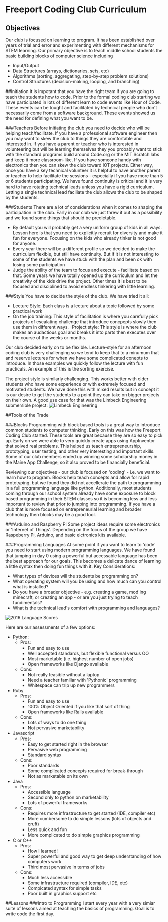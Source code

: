 # Freeport Coding Club Curriculum

## Objectives
Our club is focused on learning to program. It has been established over
years of trial and error and experimenting with different mechanisms for
STEM learning. Our primary objective is to teach middle school students
the basic building blocks of computer science including
- Input/Output
- Data Structures (arrays, dictionaries, sets, etc)
- Algorithms (sorting, aggregating, step-by-step problem solutions)
- Control Structures (decision-making, looping, and branching)

##Initiation
It is impotant that you have the right team if you are going to teach the
students how to code. Prior to the formal coding club starting we have
participated in lots of different learn to code events like Hour of Code.
These events can be tought and facilitated by technical people who don't
necessarily come from a software background. These events showed us
the need for defining what you want to be.

###Teachers
Before initiating the club you need to decide who will be helping
teach/facilitate. If you have a professional software engineer then
you may want to skew the club to things they are comfortable and interested in.
If you have a parent or teacher who is interested in volunteering but will be
learning themselves they you probably want to stick with the standard programs
build around Code.org or the MIT Scratch labs and keep it more classroom-like.
If you have someone handy with electronics then you can skew the club toward
IOT projects. Either way, once you have a key technical volunteer it is helpful
to have another parent or teacher to help facilitate the sessions - especially
if you have more than 5 or 6 students participating.  We have found continuity
is critical and it is very hard to have rotating technical leads unless
you have a rigid curriculum.  Letting a single technical lead faciliate
the club allows the club to be shaped by the students.

###Students
There are a lot of considerations when it comes to shaping the participation
in the club.  Early in our club we just threw it out as a possibility and we
found some things that should be predictable.
- By default you will probably get a very uniform group of kids in all ways.
Lesson here is that you need to explicitly recruit for diversity and make
it fun for everyone.  Focusing on the kids who already tinker is not good
for anyone.
- Every year there will be a different profile so we decided to make the
curriculum flexible, but still have continuity.  But if it is not interesting
to some of the students we have stuck with the plan and been ok with
losing some participation
- Judge the ability of the team to focus and execute - facilitate based on that.
Some years we have totally opened up the curriculum and let the creativity
of the kids drive the project. Other times it is best to be focused and
disciplined to avoid endless tinkering with little learning.

###Style
You have to decide the style of the club. We have tried it all:
- Lecture Style: Each class is a lecture about a topic followed by some
practical work
- On the job training: This style of facilitation is where you carefully
pick projects of escalating challenge that introduce concpepts slowly
then use them in different ways.
-Project style: This style is where the club makes an audactious goal and
breaks it into parts then executes over the course of the weeks or months.

Our club decided early on to be flexible.  Lecture-style for an afternoon
coding club is very challenging so we tend to keep that to a minumum that
and reserve lectures for when we have some complicated conepts to introduce.
In those examples we quickly follow the lecture with fun practicals.  An
example of this is the sorting exercise.

The project style is similarly challenging. This works better with older
students who have some experience or with extremely focused and motivated
students. We have done this with mixed results but in concept it is our
desire to get the students to a point they can take on bigger projects on
their own. A good use case for that was the Limbeck Engineering submersible
project: ![Limbeck Engineering]("images/mentoring.jpg")


##Tools of the Trade

###Blocks
Programming with block based tools is a great way to introduce common
students to computer thinking. Early on this was how the Freeport
Coding Club started. These tools are great because they are so
easy to pick up. Early on we were able to very quickly create apps
using AppInventor that solved real problems. This helped us teach
entrepreneurship, prototyping, user testing, and other very
interesting and important skills. Some of our club members ended up
winning some scholarship money in the Maine App Challenge, so it also
proved to be financially beneficial.

Reviewing our objectives - our club is focused on 'coding' - i.e. we want
to learn how to program. Blocks help teach concepts and allow for rapid
prototyping, but we found they did not accellerate the path to
programming in a full programming language like python. Additionally,
most students coming through our school system already have some
exposure to block based programming in their STEM classes so it is becoming
less and less important to review that prior to jumping into programming.
If you have a club that is more focused on entrepreneurial learning
and broader technology then blocks may be a good tool.

###Arduino and Raspberry Pi
Some project ideas require some electronics or 'Internet of Things'.
Depending on the focus of the group we have Raspeberry Pi, Arduino,
and basic elctronics kits available.

###Programming Languages
At some point if you want to learn to 'code' you need to start using modern
programming languages.  We have found that jumping in day 0 using a powerful
but accessable language has been the best approach for our goals. This
becomes a delicate dance of learning a little syntax then doing fun things
with it.
Key Considerations:
*   What types of devices will the students be programming on?
*   What operating system will you be using and how much can you control
what is installed?
*   Do you have a broader objective - e.g. creating a game, mod'ing minecraft,
or creating an app - or are you just trying to teach fundimentals?
*   What is the technical lead's comfort with programming and languages?

![2016 Language Scores](https://static1.squarespace.com/static/51361f2fe4b0f24e710af7ae/t/56b1187d4c2f85efc5598bb1/1454446752995/?format=1500w)

Here are our assessments of a few options:
*   Python:
    *   Pros:
        - Fun and easy to use
        - Well accepted standards, but flexible functional versus OO
        - Most marketable (i.e. highest number of open jobs)
        - Open frameworks like Django available
    *   Cons:
        - Not really feasible without a laptop
        - Need a teacher familiar with 'Pythonic' programming
        - Whitespace can trip up new programmers
*   Ruby
    *   Pros:
        - Fun and easy to use
        - 100% Object Oriented if you like that sort of thing
        - Open frameworks like Rails available
    *   Cons:
        - Lots of ways to do one thing
        - Not pervasive marketability
*   Javascript
    *   Pros:
        - Easy to get started right in the browser
        - Pervasive web programming
        - Standard syntax
    *   Cons:
        - Poor standards
        - Some complicated concepts required for break-through
        - Not as marketable on its own
*   Java
    *   Pros:
        - Accessible language
        - Second only to python on marketability
        - Lots of powerful frameworks
    *   Cons:
        - Requires more infrastructure to get started (IDE, compiler etc)
        - More cumbersome to do simple lessons (lots of objects and cruft)
        - Less quick and fun
        - More complicated to do simple graphics programming
*   C or C++
    *   Pros:
        - How I learned!
        - Super powerful and good way to get deep understanding of how computers work
        - Third most pervasive in terms of jobs
    *   Cons:
        - Much less accessible
        - Some infrastructure required (compiler, IDE, etc)
        - Compicated syntax for simple tasks
        - Poor built in graphics support etc

##Lessons
###Intro to Programming
I start every year with a very simiar suite of lessons aimed at teaching the
basics of programming.  Goal is to write code the first day.
